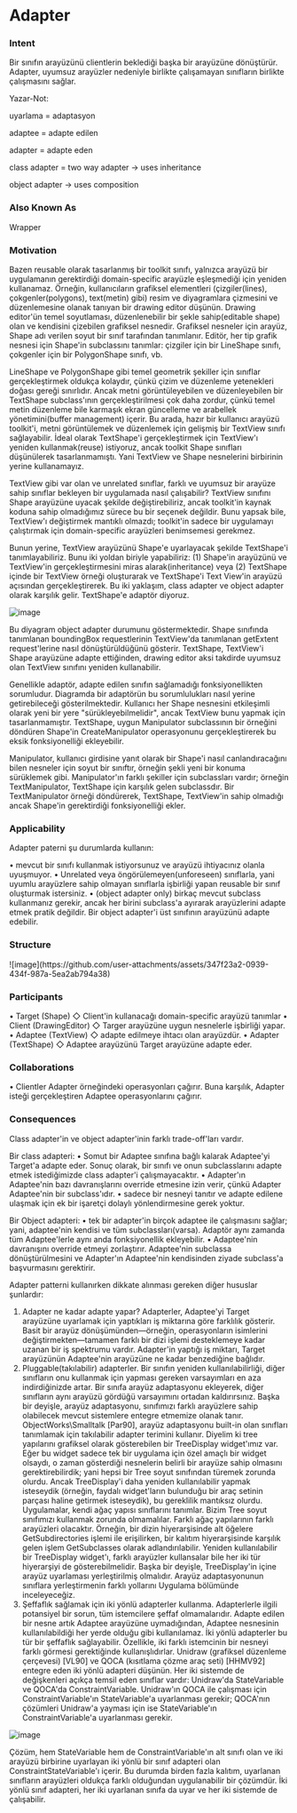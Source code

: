 <h1>Adapter</h1>

<h3>Intent</h3>
Bir sınıfın arayüzünü clientlerin beklediği başka bir arayüzüne dönüştürür. Adapter, uyumsuz arayüzler nedeniyle birlikte çalışamayan sınıfların birlikte çalışmasını sağlar.

Yazar-Not:
<p>uyarlama = adaptasyon</p>
<p>adaptee = adapte edilen</p>
<p>adapter = adapte eden</p>
<p>class adapter = two way adapter -> uses inheritance</p>
<p>object adapter -> uses composition</p>

<h3>Also Known As</h3>
Wrapper

<h3>Motivation</h3>
Bazen reusable olarak tasarlanmış bir toolkit sınıfı, yalnızca arayüzü bir uygulamanın gerektirdiği domain-specific arayüzle eşleşmediği için yeniden kullanamaz. 
Örneğin, kullanıcıların grafiksel elementleri (çizgiler(lines), çokgenler(polygons), text(metin) gibi) resim ve diyagramlara çizmesini ve düzenlemesine olanak tanıyan bir drawing editor düşünün.
Drawing editor'ün temel soyutlaması, düzenlenebilir bir şekle sahip(editable shape) olan ve kendisini çizebilen grafiksel nesnedir.
Grafiksel nesneler için arayüz, Shape adı verilen soyut bir sınıf tarafından tanımlanır. Editör, her tip grafik nesnesi için Shape'in subclassını tanımlar: çizgiler için bir LineShape sınıfı, çokgenler için bir PolygonShape sınıfı, vb.

LineShape ve PolygonShape gibi temel geometrik şekiller için sınıflar gerçekleştirmek oldukça kolaydır, çünkü çizim ve düzenleme yetenekleri doğası gereği sınırlıdır.
Ancak metni görüntüleyebilen ve düzenleyebilen bir TextShape subclass'ının gerçekleştirilmesi çok daha zordur, çünkü temel metin düzenleme bile karmaşık ekran güncelleme ve arabellek yönetimini(buffer management) içerir.
Bu arada, hazır bir kullanıcı arayüzü toolkit'i, metni görüntülemek ve düzenlemek için gelişmiş bir TextView sınıfı sağlayabilir.
İdeal olarak TextShape'i gerçekleştirmek için TextView'ı yeniden kullanmak(reuse) istiyoruz, ancak toolkit Shape sınıfları düşünülerek tasarlanmamıştı. Yani TextView ve Shape nesnelerini birbirinin yerine kullanamayız.

TextView gibi var olan ve unrelated sınıflar, farklı ve uyumsuz bir arayüze sahip sınıflar bekleyen bir uygulamada nasıl çalışabilir?
TextView sınıfını Shape arayüzüne uyacak şekilde değiştirebiliriz, ancak toolkit'in kaynak koduna sahip olmadığımız sürece bu bir seçenek değildir. Bunu yapsak bile, TextView'ı değiştirmek mantıklı olmazdı; toolkit'in sadece bir uygulamayı çalıştırmak için domain-specific arayüzleri benimsemesi gerekmez.

Bunun yerine, TextView arayüzünü Shape'e uyarlayacak şekilde TextShape'i tanımlayabiliriz.
Bunu iki yoldan biriyle yapabiliriz: (1) Shape'in arayüzünü ve TextView'in gerçekleştirmesini miras alarak(inheritance) veya (2) TextShape içinde bir TextView örneği oluşturarak ve TextShape'i Text View'in arayüzü açısından gerçekleştirerek.
Bu iki yaklaşım, class adapter ve object adapter olarak karşılık gelir.
TextShape'e adaptör diyoruz.

![image](https://github.com/user-attachments/assets/bb726842-f0a9-45c3-b81c-48885d2789a4)

Bu diyagram object adapter durumunu göstermektedir. Shape sınıfında tanımlanan boundingBox requestlerinin TextView'da tanımlanan getExtent request'lerine nasıl dönüştürüldüğünü gösterir.
TextShape, TextView'i Shape arayüzüne adapte ettiğinden, drawing editor aksi takdirde uyumsuz olan TextView sınıfını yeniden kullanabilir.

Genellikle adaptör, adapte edilen sınıfın sağlamadığı fonksiyonellikten sorumludur. Diagramda bir adaptörün bu sorumlulukları nasıl yerine getirebileceği gösterilmektedir. Kullanıcı her Shape nesnesini etkileşimli olarak yeni bir yere "sürükleyebilmelidir", ancak TextView bunu yapmak için tasarlanmamıştır.
TextShape, uygun Manipulator subclassının bir örneğini döndüren Shape'in CreateManipulator operasyonunu gerçekleştirerek bu eksik fonksiyonelliği ekleyebilir.

Manipulator, kullanıcı girdisine yanıt olarak bir Shape'i nasıl canlandıracağını bilen nesneler için soyut bir sınıftır, örneğin şekli yeni bir konuma sürüklemek gibi.
Manipulator'ın farklı şekiller için subclassları vardır; örneğin TextManipulator, TextShape için karşılık gelen subclassdır.
Bir TextManipulator örneği döndürerek, TextShape, TextView'in sahip olmadığı ancak Shape'in gerektirdiği fonksiyonelliği ekler.

<h3>Applicability</h3>
Adapter paterni şu durumlarda kullanın:

• mevcut bir sınıfı kullanmak istiyorsunuz ve arayüzü ihtiyacınız olanla uyuşmuyor.
• Unrelated veya öngörülemeyen(unforeseen) sınıflarla, yani uyumlu arayüzlere sahip olmayan sınıflarla işbirliği yapan reusable bir sınıf oluşturmak istersiniz.
• (object adapter only) birkaç mevcut subclass kullanmanız gerekir, ancak her birini subclass'a ayırarak arayüzlerini adapte etmek pratik değildir. Bir object adapter'i üst sınıfının arayüzünü adapte edebilir.

<h3>Structure</h3>
![image](https://github.com/user-attachments/assets/347f23a2-0939-434f-987a-5ea2ab794a38)

<h3>Participants</h3>
• Target (Shape)
   ◇ Client'in kullanacağı domain-specific arayüzü tanımlar
• Client (DrawingEditor)
   ◇ Targer arayüzüne uygun nesnelerle işbirliği yapar.
• Adaptee (TextView)
   ◇ adapte edilmeye ihtacı olan arayüzdür.
• Adapter (TextShape)
   ◇ Adaptee arayüzünü Target arayüzüne adapte eder.

<h3>Collaborations</h3>
• Clientler Adapter örneğindeki operasyonları çağırır. Buna karşılık, Adapter isteği gerçekleştiren Adaptee operasyonlarını çağırır.

<h3>Consequences</h3>

Class adapter'in ve object adapter'inin farklı trade-off'ları vardır. 

Bir class adapteri: 
• Somut bir Adaptee sınıfına bağlı kalarak Adaptee'yi Target'a adapte eder. Sonuç olarak, bir sınıfı ve onun subclasslarını adapte etmek istediğimizde class adapter'i çalışmayacaktır.
• Adapter'ın Adaptee'nin bazı davranışlarını override etmesine izin verir, çünkü Adapter Adaptee'nin bir subclass'ıdır.
• sadece bir nesneyi tanıtır ve adapte edilene ulaşmak için ek bir işaretçi dolaylı yönlendirmesine gerek yoktur.

Bir Object adapteri:
• tek bir adapter'in birçok adaptee ile çalışmasını sağlar; yani, adaptee'nin kendisi ve tüm subclassları(varsa). Adaptör aynı zamanda tüm Adaptee'lerle aynı anda fonksiyonellik ekleyebilir.
• Adaptee'nin davranışını override etmeyi zorlaştırır. Adaptee'nin subclassa dönüştürülmesini ve Adapter'ın Adaptee'nin kendisinden ziyade subclass'a başvurmasını gerektirir.

Adapter patterni kullanırken dikkate alınması gereken diğer hususlar şunlardır:
1. Adapter ne kadar adapte yapar? Adapterler, Adaptee'yi Target arayüzüne uyarlamak için yaptıkları iş miktarına göre farklılık gösterir. Basit bir arayüz dönüşümünden—örneğin, operasyonların isimlerini değiştirmekten—tamamen farklı bir dizi işlemi desteklemeye kadar uzanan bir iş spektrumu vardır. Adapter'in yaptığı iş miktarı, Target arayüzünün Adaptee'nin arayüzüne ne kadar benzediğine bağlıdır.
2. Pluggable(takılabilir) adapterler. Bir sınıfın yeniden kullanılabilirliği, diğer sınıfların onu kullanmak için yapması gereken varsayımları en aza indirdiğinizde artar. Bir sınıfa arayüz adaptasyonu  ekleyerek, diğer sınıfların aynı arayüzü gördüğü varsayımını ortadan kaldırırsınız. Başka bir deyişle, arayüz adaptasyonu, sınıfımızı farklı arayüzlere sahip olabilecek mevcut sistemlere entegre etmemize olanak tanır. ObjectWorks\Smalltalk [Par90], arayüz adaptasyonu built-in olan sınıfları tanımlamak için takılabilir adapter terimini kullanır.
   Diyelim ki tree yapılarını grafiksel olarak gösterebilen bir TreeDisplay widget'ımız var. Eğer bu widget sadece tek bir uygulama için özel amaçlı bir widget olsaydı, o zaman gösterdiği nesnelerin belirli bir arayüze sahip olmasını gerektirebilirdik; yani hepsi bir Tree soyut sınıfından türemek zorunda olurdu. Ancak TreeDisplay'i daha yeniden kullanılabilir yapmak isteseydik (örneğin, faydalı widget'ların bulunduğu bir araç setinin parçası haline getirmek isteseydik), bu gereklilik mantıksız olurdu. Uygulamalar, kendi ağaç yapısı sınıflarını tanımlar. Bizim Tree soyut sınıfımızı kullanmak zorunda olmamalılar. Farklı ağaç yapılarının farklı arayüzleri olacaktır. Örneğin, bir dizin hiyerarşisinde alt öğelere GetSubdirectories işlemi ile erişilirken, bir kalıtım hiyerarşisinde karşılık gelen işlem GetSubclasses olarak adlandırılabilir. Yeniden kullanılabilir bir TreeDisplay widget'ı, farklı arayüzler kullansalar bile her iki tür hiyerarşiyi de gösterebilmelidir. Başka bir deyişle, TreeDisplay'in içine arayüz uyarlaması yerleştirilmiş olmalıdır. Arayüz adaptasyonunun sınıflara yerleştirmenin farklı yollarını Uygulama bölümünde inceleyeceğiz.
3. Şeffaflık sağlamak için iki yönlü adapterler kullanma. Adapterlerle ilgili potansiyel bir sorun, tüm istemcilere şeffaf olmamalarıdır. Adapte edilen bir nesne artık Adaptee arayüzüne uymadığından, Adaptee nesnesinin kullanılabildiği her yerde olduğu gibi kullanılamaz. İki yönlü adapterler bu tür bir şeffaflık sağlayabilir. Özellikle, iki farklı istemcinin bir nesneyi farklı görmesi gerektiğinde kullanışlıdırlar. Unidraw (grafiksel düzenleme çerçevesi) [VL90] ve QOCA (kısıtlama çözme araç seti) [HHMV92] entegre eden iki yönlü adapteri düşünün. Her iki sistemde de değişkenleri açıkça temsil eden sınıflar vardır: Unidraw'da StateVariable ve QOCA'da ConstraintVariable. Unidraw'ın QOCA ile çalışması için ConstraintVariable'ın StateVariable'a uyarlanması gerekir; QOCA'nın çözümleri Unidraw'a yayması için ise StateVariable'ın ConstraintVariable'a uyarlanması gerekir.

![image](https://github.com/user-attachments/assets/40a211f3-e702-4236-acba-c571437b14bc)


Çözüm, hem StateVariable hem de ConstraintVariable'ın alt sınıfı olan ve iki arayüzü birbirine uyarlayan iki yönlü bir sınıf adapteri olan ConstraintStateVariable'ı içerir. Bu durumda birden fazla kalıtım, uyarlanan sınıfların arayüzleri oldukça farklı olduğundan uygulanabilir bir çözümdür. İki yönlü sınıf adapteri, her iki uyarlanan sınıfa da uyar ve her iki sistemde de çalışabilir.

